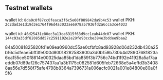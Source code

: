 ## Testnet wallets

wallet id: `8da9c0f87cc6feaca3f6c5e60f889842da9b4c53`
wallet PKH: `2c2dad3e1d19d3e1764f96d4a3033ae6978a57936fd2a6cca3ce4033`

wallet id: `46d25431e80ec3a13ca6315f63d9cc1eab44dc07`
wallet PKH: `144c93a35df82085dd57c2591102e2e29fe93ccbe384e3bddee9baa2`


84a50081825820fd1e09ea0960dc55ae0cfbfc8ad93928d06d232db430a25b16c5dfeae5bff3fe000d80018282583900a3d0b159b730b4d28907681823a6ca155ce50f8614e00325daa85bd1da859f3b7756c74bd1f92e41928a5af7aaeddb07d89af26c757437aa1a3b1175c082581d605feb72668e5a4effd3b34088aa56e7d558f75afe4798b8364a7396731a006acfc0021a001e84800e80a0f5f6